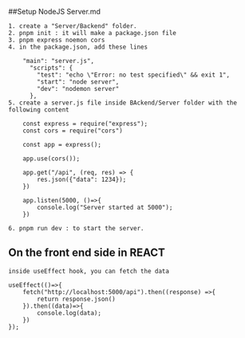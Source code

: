 ##Setup NodeJS Server.md

	1. create a "Server/Backend" folder.
	2. pnpm init : it will make a package.json file
	3. pnpm express noemon cors
	4. in the package.json, add these lines

		"main": "server.js",
		  "scripts": {
		    "test": "echo \"Error: no test specified\" && exit 1",
		    "start": "node server",
		    "dev": "nodemon server"
		  },
	5. create a server.js file inside BAckend/Server folder with the following content

		const express = require("express");
		const cors = require("cors")
		
		const app = express();

		app.use(cors());

		app.get("/api", (req, res) => {
			res.json({"data": 1234});
		})

		app.listen(5000, ()=>{
			console.log("Server started at 5000");
		})

	6. pnpm run dev : to start the server.

## On the front end side in REACT
	
	inside useEffect hook, you can fetch the data

	useEffect(()=>{
		fetch("http://localhost:5000/api").then((response) =>{
			return response.json()
		}).then((data)=>{
			console.log(data);
		})
	});